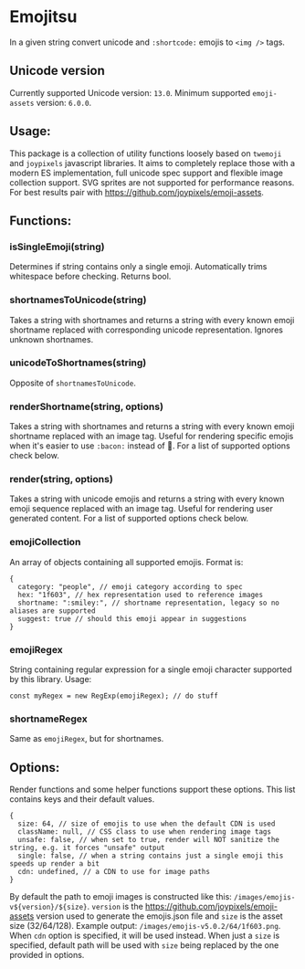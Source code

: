 Emojitsu
========

In a given string convert unicode and `:shortcode:` emojis to `<img />` tags.

## Unicode version

Currently supported Unicode version: `13.0`. Minimum supported `emoji-assets` version: `6.0.0`.

## Usage:

This package is a collection of utility functions loosely based on `twemoji` and `joypixels` javascript libraries. It
aims to completely replace those with a modern ES implementation, full unicode spec support and flexible image
collection support. SVG sprites are not supported for performance reasons. For best results pair
with https://github.com/joypixels/emoji-assets.

## Functions:

### isSingleEmoji(string)

Determines if string contains only a single emoji. Automatically trims whitespace before checking. Returns bool.

### shortnamesToUnicode(string)

Takes a string with shortnames and returns a string with every known emoji shortname replaced with corresponding unicode
representation. Ignores unknown shortnames.

### unicodeToShortnames(string)

Opposite of `shortnamesToUnicode`.

### renderShortname(string, options)

Takes a string with shortnames and returns a string with every known emoji shortname replaced with an image tag. Useful
for rendering specific emojis when it's easier to use `:bacon:` instead of 🥓. For a list of supported options check
below.

### render(string, options)

Takes a string with unicode emojis and returns a string with every known emoji sequence replaced with an image tag.
Useful for rendering user generated content. For a list of supported options check below.

### emojiCollection

An array of objects containing all supported emojis. Format is:

```
{
  category: "people", // emoji category according to spec
  hex: "1f603", // hex representation used to reference images
  shortname: ":smiley:", // shortname representation, legacy so no aliases are supported
  suggest: true // should this emoji appear in suggestions
}
```

### emojiRegex

String containing regular expression for a single emoji character supported by this library. Usage:

```
const myRegex = new RegExp(emojiRegex); // do stuff
```

### shortnameRegex

Same as `emojiRegex`, but for shortnames.

## Options:

Render functions and some helper functions support these options. This list contains keys and their default values.

```
{
  size: 64, // size of emojis to use when the default CDN is used
  className: null, // CSS class to use when rendering image tags
  unsafe: false, // when set to true, render will NOT sanitize the string, e.g. it forces "unsafe" output
  single: false, // when a string contains just a single emoji this speeds up render a bit
  cdn: undefined, // a CDN to use for image paths
}
```

By default the path to emoji images is constructed like this: `/images/emojis-v${version}/${size}`. `version` is
the https://github.com/joypixels/emoji-assets version used to generate the emojis.json file and `size` is the asset
size (32/64/128). Example output: `/images/emojis-v5.0.2/64/1f603.png`. When `cdn` option is specified, it will be used
instead. When just a `size` is specified, default path will be used with `size` being replaced by the one provided in
options.
